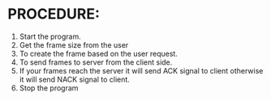 # PROCEDURE:
1. Start the program. 
2. Get the frame size from the user 
3. To create the frame based on the user request. 
4. To send frames to server from the client side. 
5. If your frames reach the server it will send ACK signal to client otherwise it will send NACK signal to client. 
6. Stop the program
